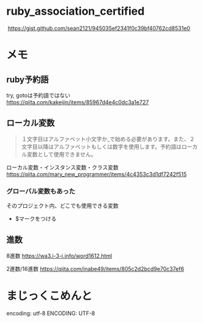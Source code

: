 # ruby_association_certified

 https://gist.github.com/sean2121/945035ef2341f0c39bf40762cd8531e0

# メモ

## ruby予約語
try, gotoは予約語ではない
https://qiita.com/kakeijin/items/85967d4e4c0dc3a1e727


## ローカル変数
> １文字目はアルファベット小文字か_で始める必要があります。また、２文字目以降はアルファベットもしくは数字を使用します。予約語はローカル変数として使用できません。

ローカル変数・インスタンス変数・クラス変数
https://qiita.com/mary_new_programmer/items/4c4353c3d1df7242f515

### グローバル変数もあった
そのプロジェクト内、どこでも使用できる変数
- $マークをつける


## 進数
8進数
https://wa3.i-3-i.info/word1612.html

2進数/16進数
https://qiita.com/inabe49/items/805c2d2bcd9e70c37ef6

# まじっくこめんと
encoding: utf-8
ENCODING: UTF-8
